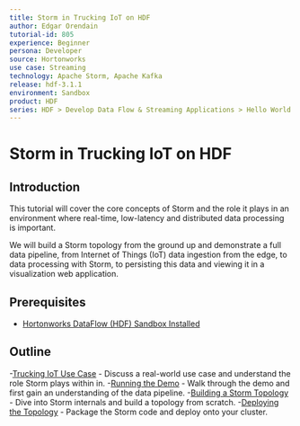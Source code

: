 ```yaml
---
title: Storm in Trucking IoT on HDF
author: Edgar Orendain
tutorial-id: 805
experience: Beginner
persona: Developer
source: Hortonworks
use case: Streaming
technology: Apache Storm, Apache Kafka
release: hdf-3.1.1
environment: Sandbox
product: HDF
series: HDF > Develop Data Flow & Streaming Applications > Hello World
---
```


# Storm in Trucking IoT on HDF

## Introduction

This tutorial will cover the core concepts of Storm and the role it plays in an environment where real-time, low-latency and distributed data processing is important.

We will build a Storm topology from the ground up and demonstrate a full data pipeline, from Internet of Things (IoT) data ingestion from the edge, to data processing with Storm, to persisting this data and viewing it in a visualization web application.


## Prerequisites

-   [Hortonworks DataFlow (HDF) Sandbox Installed](https://hortonworks.com/downloads/#sandbox)


## Outline

-[Trucking IoT Use Case](https://hortonworks.com/tutorial/storm-in-trucking-iot-on-hdf/section/1/) - Discuss a real-world use case and understand the role Storm plays within in.
-[Running the Demo](https://hortonworks.com/tutorial/storm-in-trucking-iot-on-hdf/section/2/) - Walk through the demo and first gain an understanding of the data pipeline.
-[Building a Storm Topology](https://hortonworks.com/tutorial/storm-in-trucking-iot-on-hdf/section/3/) - Dive into Storm internals and build a topology from scratch.
-[Deploying the Topology](https://hortonworks.com/tutorial/storm-in-trucking-iot-on-hdf/section/4/) - Package the Storm code and deploy onto your cluster.

